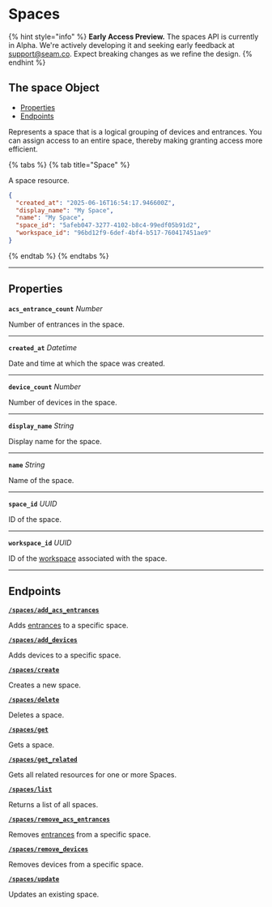 # Spaces
{% hint style="info" %}
**Early Access Preview.** The spaces API is currently in Alpha. We're actively developing it and seeking early feedback at [support@seam.co](mailto:support@seam.co). Expect breaking changes as we refine the design.
{% endhint %}

## The space Object

- [Properties](./#properties)
- [Endpoints](./#endpoints)


Represents a space that is a logical grouping of devices and entrances. You can assign access to an entire space, thereby making granting access more efficient.

{% tabs %}
{% tab title="Space" %}

A space resource.

```json
{
  "created_at": "2025-06-16T16:54:17.946600Z",
  "display_name": "My Space",
  "name": "My Space",
  "space_id": "5afeb047-3277-4102-b8c4-99edf05b91d2",
  "workspace_id": "96bd12f9-6def-4bf4-b517-760417451ae9"
}
```
{% endtab %}
{% endtabs %}

---
## Properties

**`acs_entrance_count`** *Number*

Number of entrances in the space.




---

**`created_at`** *Datetime*

Date and time at which the space was created.




---

**`device_count`** *Number*

Number of devices in the space.




---

**`display_name`** *String*

Display name for the space.




---

**`name`** *String*

Name of the space.




---

**`space_id`** *UUID*

ID of the space.




---

**`workspace_id`** *UUID*

ID of the [workspace](../../core-concepts/workspaces/README.md) associated with the space.




---

## Endpoints


[**`/spaces/add_acs_entrances`**](./add_acs_entrances.md)

Adds [entrances](../../capability-guides/access-systems/retrieving-entrance-details.md) to a specific space.


[**`/spaces/add_devices`**](./add_devices.md)

Adds devices to a specific space.


[**`/spaces/create`**](./create.md)

Creates a new space.


[**`/spaces/delete`**](./delete.md)

Deletes a space.


[**`/spaces/get`**](./get.md)

Gets a space.


[**`/spaces/get_related`**](./get_related.md)

Gets all related resources for one or more Spaces.


[**`/spaces/list`**](./list.md)

Returns a list of all spaces.


[**`/spaces/remove_acs_entrances`**](./remove_acs_entrances.md)

Removes [entrances](../../capability-guides/access-systems/retrieving-entrance-details.md) from a specific space.


[**`/spaces/remove_devices`**](./remove_devices.md)

Removes devices from a specific space.


[**`/spaces/update`**](./update.md)

Updates an existing space.


